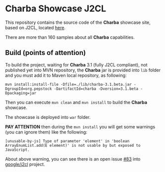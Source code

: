 # Charba Showcase J2CL

This repository contains the source code of the **Charba** showcase site, based on J2CL, located [here](http://www.pepstock.org/Charba-Showcase-J2CL/Charba_Showcase_J2CL.html).

There are more than 160 samples about all **Charba** capabilities.

## Build (points of attention)

To build the project, waiting for **Charba** 3.1 (fully J2CL compliant), not published yet into MVN repository, the **Charba** jar is provided into `lib` folder and you must add it to Maven local repository, as following:

```
mvn install:install-file -Dfile=./lib/charba-3.1.beta.jar -DgroupId=org.pepstock -DartifactId=charba -Dversion=3.1.beta -Dpackaging=jar
```

Then you can execute `mvn clean` and `mvn install` to build the **Charba** showcase. 

The showcase is deployed into `war` folder.

**PAY ATTENTION** then during the `mvn install` you will get some warnings (you can ignore them) like the following:

```
[unusable-by-js] Type of parameter 'element' in 'boolean ArrayEnumList.add(E element)' is not usable by but exposed to JavaScript.
```

About above warning, you can see there is an open issue [#83](https://github.com/google/j2cl/issues/83) into [google/j2cl](https://github.com/google/j2cl) project. 